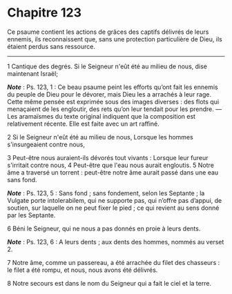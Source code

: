 # Chapitre 123

Ce psaume contient les actions de grâces des captifs délivrés de leurs ennemis, ils reconnaissent que, sans une protection particulière de Dieu, ils étaient perdus sans ressource.

***

1 Cantique des degrés. Si le Seigneur n'eût été au milieu de nous, dise maintenant Israël;

***Note*** :  Ps. 123, 1 : Ce beau psaume peint les efforts qu’ont fait les ennemis du peuple de Dieu pour le dévorer, mais Dieu les a arrachés à leur rage. Cette même pensée est exprimée sous des images diverses : des flots qui menaçaient de les engloutir, des rets qu’on leur tendait pour les prendre. ― Les aramaïsmes du texte original indiquent que la composition est relativement récente. Elle est faite avec un art raffiné.


2 Si le Seigneur n'eût été au milieu de nous, Lorsque les hommes s'insurgeaient contre nous,


3 Peut-être nous auraient-ils dévorés tout vivants : Lorsque leur fureur s'irritait contre nous, 4 Peut-être que l'eau nous aurait engloutis. 5 Notre âme a traversé un torrent : peut-être notre âme aurait passé dans une eau sans fond.

***Note*** :  Ps. 123, 5 : Sans fond ; sans fondement, selon les Septante ; la Vulgate porte intolerabilem, qui ne supporte pas, qui n’offre pas d’appui, de soutien, sur laquelle on ne peut fixer le pied ; ce qui revient au sens donné par les Septante.


6 Béni le Seigneur, qui ne nous a pas donnés en proie à leurs dents.

***Note*** :  Ps. 123, 6 : A leurs dents ; aux dents des hommes, nommés au verset 2.

7 Notre âme, comme un passereau, a été arrachée du filet des chasseurs : le filet a été rompu, et nous, nous avons été délivrés.


8 Notre secours est dans le nom du Seigneur qui a fait le ciel et la terre.

